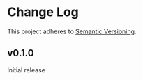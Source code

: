 # Change Log

This project adheres to [Semantic Versioning](http://semver.org/).

## v0.1.0
Initial release
